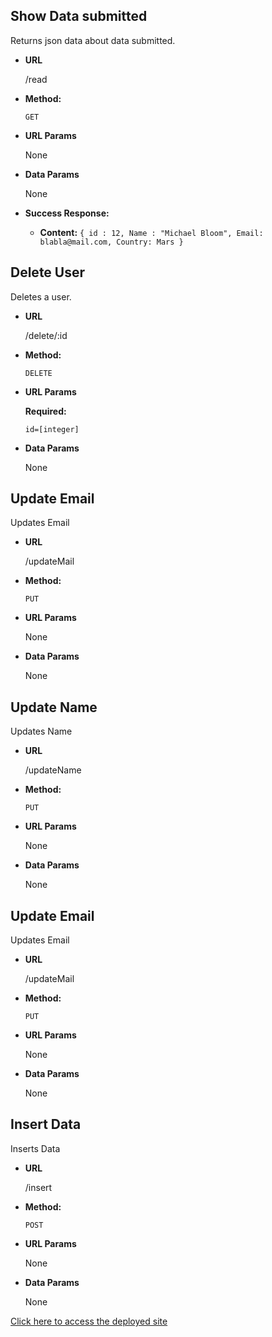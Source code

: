 
**Show Data submitted**
----
  Returns json data about data submitted.

* **URL**

  /read

* **Method:**

  `GET`
  
*  **URL Params**

    None

* **Data Params**

  None

* **Success Response:**

  * 
    **Content:** `{ id : 12, Name : "Michael Bloom", Email: blabla@mail.com, Country: Mars }`

**Delete User**
----
  Deletes a user.

* **URL**

  /delete/:id

* **Method:**

  `DELETE`
  
*  **URL Params**

   **Required:**
 
   `id=[integer]`

* **Data Params**

  None

**Update Email**
----
  Updates Email

* **URL**

  /updateMail

* **Method:**

  `PUT`
  
*  **URL Params**

    None

* **Data Params**

  None

**Update Name**
----
  Updates Name

* **URL**

  /updateName

* **Method:**

  `PUT`
  
*  **URL Params**

    None

* **Data Params**

  None  

**Update Email**
----
  Updates Email

* **URL**

  /updateMail

* **Method:**

  `PUT`
  
*  **URL Params**

    None

* **Data Params**

  None

**Insert Data**
----
 Inserts Data

* **URL**

  /insert

* **Method:**

  `POST`
  
*  **URL Params**

    None

* **Data Params**

  None

 [Click here to access the deployed site](https://dazzling-brattain-b8bb39.netlify.app/)
